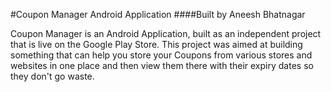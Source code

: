 #Coupon Manager Android Application
####Built by Aneesh Bhatnagar

Coupon Manager is an Android Application, built as an independent project that is live on the Google Play Store. 
This project was aimed at building something that can help you store your Coupons from various stores and websites in one place and then view them there with their expiry dates so they don't go waste.
